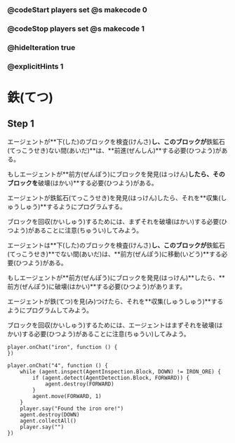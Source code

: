 ### @codeStart players set @s makecode 0
### @codeStop players set @s makecode 1

### @hideIteration true 
### @explicitHints 1


# 鉄(てつ)
<!-- # Iron -->

## Step 1
エージェントが**下(した)のブロックを検査(けんさ)**し、このブロックが**鉄鉱石(てっこうせき)ない間(あいだ)**は、**前進(ぜんしん)**する必要(ひつよう)がある。<br>

 もしエージェントが**前方(ぜんぽう)にブロックを発見(はっけん)**したら、そのブロックを**破壊(はかい)**する必要(ひつよう)がある。<br>

 エージェントが鉄鉱石(てっこうせき)を発見(はっけん)したら、それを**収集(しゅうしゅう)**するようにプログラムする。<br>

 ブロックを回収(かいしゅう)するためには、まずそれを破壊(はかい)する必要(ひつよう)があることに注意(ちゅうい)してみよう。

エージェントは**下(した)のブロックを検査(けんさ)**し、このブロックが**鉄鉱石(てっこうせき)**でない間(あいだ)は、**前方(ぜんぽう)に移動(いどう)**する必要(ひつよう)がある。<br>

もしエージェントが**前方(ぜんぽう)にブロックを発見(はっけん)**したら、**前方(ぜんぽう)に破壊(はかい)**する必要(ひつよう)があります。<br>

エージェントが鉄(てつ)を見(み)つけたら、それを**収集(しゅうしゅう)**するようにプログラムしてみよう。<br>

ブロックを回収(かいしゅう)するためには、エージェントはまずそれを破壊(はかい)する必要(ひつよう)があることに注意(ちゅうい)してみよう。
<!-- While the Agent **inspects the block down** and this block is not **iron ore**, it needs to **move forward**. If the Agent **detects a block forward**, then it needs to **destroy forward**. When the Agent locates iron, program it to **collect** it. Note that in order to collect a block, Agent needs to destroy it first.  -->

```template
player.onChat("iron", function () {
})
```

```ghost
player.onChat("4", function () {
    while (agent.inspect(AgentInspection.Block, DOWN) != IRON_ORE) {
        if (agent.detect(AgentDetection.Block, FORWARD)) {
            agent.destroy(FORWARD)
        }
        agent.move(FORWARD, 1)
    }
    player.say("Found the iron ore!")
    agent.destroy(DOWN)
    agent.collectAll()
    player.say("")
})
```
